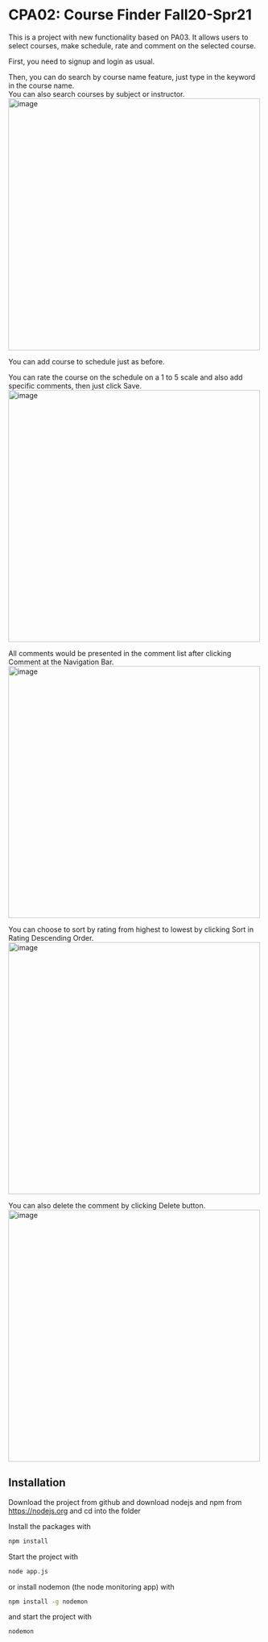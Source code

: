 # CPA02: Course Finder Fall20-Spr21

This is a project with new functionality based on PA03. 
It allows users to select courses, make schedule, rate and comment on the selected course.

First, you need to signup and login as usual.

Then, you can do search by course name feature, just type in the keyword in the course name.<br>
You can also search courses by subject or instructor.
<img width="500" alt="image" src="https://user-images.githubusercontent.com/64769717/167244382-65c0b3ec-40f9-49ab-9596-1effe569c7a3.png">

You can add course to schedule just as before.

You can rate the course on the schedule on a 1 to 5 scale and also add specific comments, then just click Save.
<img width="500" alt="image" src="https://user-images.githubusercontent.com/64769717/167244747-8dfc4321-41c6-4a9b-b3d4-57398270dcce.png">

All comments would be presented in the comment list after clicking Comment at the Navigation Bar. 
<img width="500" alt="image" src="https://user-images.githubusercontent.com/64769717/167244777-3e382d23-a874-498f-9d01-cbe223899847.png">

You can choose to sort by rating from highest to lowest by clicking Sort in Rating Descending Order.
<img width="500" alt="image" src="https://user-images.githubusercontent.com/64769717/167244823-426b2eca-482b-493f-8f33-4cfbf1282bf7.png">

You can also delete the comment by clicking Delete button.<br>
<img width="500" alt="image" src="https://user-images.githubusercontent.com/64769717/167244876-b1a81a2e-45d2-49a8-adda-0e7cc7daa645.png">



## Installation
Download the project from github and download nodejs and npm from https://nodejs.org
and cd into the folder

Install the packages with
``` bash
npm install
```
Start the project with
``` bash
node app.js
```
or install nodemon (the node monitoring app) with
``` bash
npm install -g nodemon
```
and start the project with
``` bash
nodemon
```

